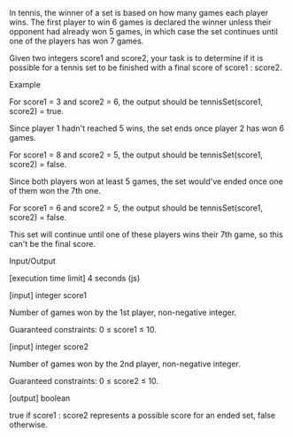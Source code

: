 In tennis, the winner of a set is based on how many games each player wins. The first player to win 6 games is declared the winner unless their opponent had already won 5 games, in which case the set continues until one of the players has won 7 games.

Given two integers score1 and score2, your task is to determine if it is possible for a tennis set to be finished with a final score of score1 : score2.

Example

For score1 = 3 and score2 = 6, the output should be
tennisSet(score1, score2) = true.

Since player 1 hadn't reached 5 wins, the set ends once player 2 has won 6 games.

For score1 = 8 and score2 = 5, the output should be
tennisSet(score1, score2) = false.

Since both players won at least 5 games, the set would've ended once one of them won the 7th one.

For score1 = 6 and score2 = 5, the output should be
tennisSet(score1, score2) = false.

This set will continue until one of these players wins their 7th game, so this can't be the final score.

Input/Output

[execution time limit] 4 seconds (js)

[input] integer score1

Number of games won by the 1st player, non-negative integer.

Guaranteed constraints:
0 ≤ score1 ≤ 10.

[input] integer score2

Number of games won by the 2nd player, non-negative integer.

Guaranteed constraints:
0 ≤ score2 ≤ 10.

[output] boolean

true if score1 : score2 represents a possible score for an ended set, false otherwise.
